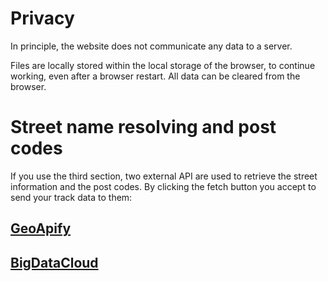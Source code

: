# Privacy

In principle, the website does not communicate any data to a server.

Files are locally stored within the local storage of the browser, to continue working, even after a browser restart.
All data can be cleared from the browser.

# Street name resolving and post codes
If you use the third section, two external API are used to retrieve the street information and the post codes.
By clicking the fetch button you accept to send your track data to them: 

## [GeoApify](https://www.geoapify.com/)

## [BigDataCloud](https://www.bigdatacloud.com/)

